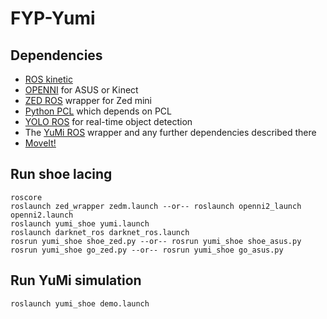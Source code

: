 # FYP-Yumi

## Dependencies
- [ROS kinetic](http://wiki.ros.org/kinetic/Installation/Ubuntu)
- [OPENNI](http://wiki.ros.org/openni_camera) for ASUS or Kinect
- [ZED ROS](https://github.com/stereolabs/zed-ros-wrapper) wrapper for Zed mini
- [Python PCL](https://medium.com/@ss4365gg/%E6%88%90%E5%8A%9F%E5%9C%A8ubuntu-16-04%E7%92%B0%E5%A2%83%E4%B8%AD%E5%AE%89%E8%A3%9D-pcl-1-8-1-python-pcl-a016b711bc4) which depends on PCL
- [YOLO ROS](https://github.com/leggedrobotics/darknet_ros) for real-time object detection
- The [YuMi ROS](https://github.com/ImperialCollegeLondon/yumi-prl) wrapper and any further dependencies described there
- [MoveIt!](http://docs.ros.org/kinetic/api/moveit_tutorials/html/doc/getting_started/getting_started.html)

## Run shoe lacing
```
roscore
roslaunch zed_wrapper zedm.launch --or-- roslaunch openni2_launch openni2.launch
roslaunch yumi_shoe yumi.launch 
roslaunch darknet_ros darknet_ros.launch 
rosrun yumi_shoe shoe_zed.py --or-- rosrun yumi_shoe shoe_asus.py
rosrun yumi_shoe go_zed.py --or-- rosrun yumi_shoe go_asus.py 
```

## Run YuMi simulation
```
roslaunch yumi_shoe demo.launch 
```
